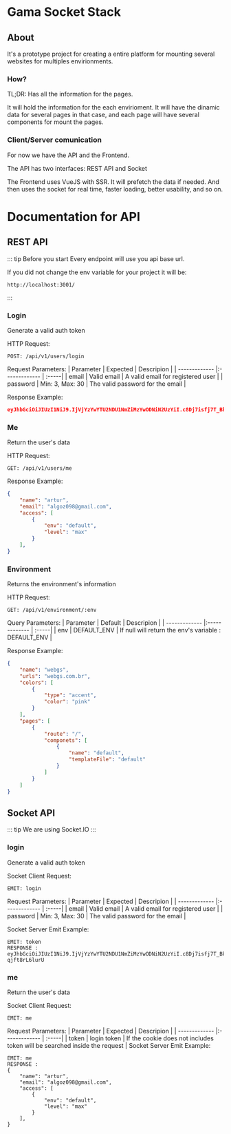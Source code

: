 # Gama Socket Stack
## About
It's a prototype project for creating a entire platform for mounting several websites for multiples envirionments.
### How?
TL;DR: Has all the information for the pages.

It will hold the information for the each envirioment. It will have the dinamic data for several pages in that case, and each page will have several components for mount the pages.
### Client/Server comunication
For now we have the API and the Frontend.

The API has two interfaces: REST API and Socket

The Frontend uses VueJS with SSR. It will prefetch the data if needed. And then uses the socket for real time, faster loading, better usability, and so on.

# Documentation for API
## REST API
::: tip Before you start
Every endpoint will use you api base url. 

If you did not change the env variable for your project it will be:
```
http://localhost:3001/
```
:::
### Login
Generate a valid auth token

HTTP Request: 
```
POST: /api/v1/users/login
```
Request Parameters:
| Parameter        | Expected       | Descripion  |
| ------------- |:-------------     | :-----|
| email         | Valid email       | A valid email for registered user |
| password      | Min: 3, Max: 30   | The valid password for the email |

Response Example:
``` json
eyJhbGciOiJIUzI1NiJ9.IjVjYzYwYTU2NDU1NmZiMzYwODNiN2UzYiI.c8Dj7isfj7T_BkpLTqv0cr6URKe3CB-qjft8rL6lurU
```

### Me
Return the user's data

HTTP Request: 
```
GET: /api/v1/users/me
```
Response Example:
``` json
{
    "name": "artur",
    "email": "algoz098@gmail.com",
    "access": [
        {
            "env": "default",
            "level": "max"
        }
    ],
}
```

### Environment
Returns the environment's information

HTTP Request: 
```
GET: /api/v1/environment/:env
```
Query Parameters:
| Parameter        | Default       | Descripion  |
| ------------- |:-------------     | :-----|
| env         | DEFAULT_ENV       | If null will return the env's variable : DEFAULT_ENV |

Response Example:
``` json
{
    "name": "webgs",
    "urls": "webgs.com.br",
    "colors": [
        {
            "type": "accent",
            "color": "pink"
        }
    ],
    "pages": [
        {
            "route": "/",
            "componets": [
                {
                    "name": "default",
                    "templateFile": "default"
                }
            ]
        }
    ]
}
```

## Socket API
::: tip 
We are using Socket.IO
:::
### login
Generate a valid auth token

Socket Client Request: 
```
EMIT: login
```
Request Parameters:
| Parameter        | Expected       | Descripion  |
| ------------- |:-------------     | :-----|
| email         | Valid email       | A valid email for registered user |
| password      | Min: 3, Max: 30   | The valid password for the email |

Socket Server Emit Example:
```
EMIT: token
RESPONSE : eyJhbGciOiJIUzI1NiJ9.IjVjYzYwYTU2NDU1NmZiMzYwODNiN2UzYiI.c8Dj7isfj7T_BkpLTqv0cr6URKe3CB-qjft8rL6lurU
```
### me
Return the user's data

Socket Client Request: 
```
EMIT: me
```
Request Parameters:
| Parameter        | Expected       | Descripion  |
| ------------- |:-------------     | :-----|
| token         | login token       | If the cookie does not includes token will be searched inside the request |
Socket Server Emit Example:
```
EMIT: me
RESPONSE : 
{
    "name": "artur",
    "email": "algoz098@gmail.com",
    "access": [
        {
            "env": "default",
            "level": "max"
        }
    ],
}
```